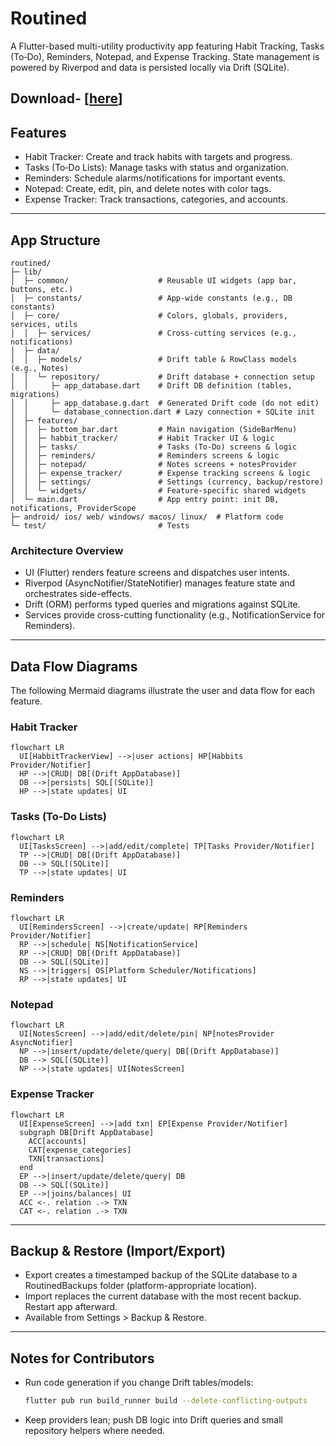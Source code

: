 # Routined

A Flutter-based multi-utility productivity app featuring Habit Tracking, Tasks (To‑Do), Reminders, Notepad, and Expense Tracking. State management is powered by Riverpod and data is persisted locally via Drift (SQLite).

## Download- [[here](/release/)]

## Features

- Habit Tracker: Create and track habits with targets and progress.
- Tasks (To‑Do Lists): Manage tasks with status and organization.
- Reminders: Schedule alarms/notifications for important events.
- Notepad: Create, edit, pin, and delete notes with color tags.
- Expense Tracker: Track transactions, categories, and accounts.

---

## App Structure

```
routined/
├─ lib/
│  ├─ common/                    # Reusable UI widgets (app bar, buttons, etc.)
│  ├─ constants/                 # App-wide constants (e.g., DB constants)
│  ├─ core/                      # Colors, globals, providers, services, utils
│  │  ├─ services/               # Cross-cutting services (e.g., notifications)
│  ├─ data/
│  │  ├─ models/                 # Drift table & RowClass models (e.g., Notes)
│  │  └─ repository/             # Drift database + connection setup
│  │     ├─ app_database.dart    # Drift DB definition (tables, migrations)
│  │     ├─ app_database.g.dart  # Generated Drift code (do not edit)
│  │     └─ database_connection.dart # Lazy connection + SQLite init
│  ├─ features/
│  │  ├─ bottom_bar.dart         # Main navigation (SideBarMenu)
│  │  ├─ habbit_tracker/         # Habit Tracker UI & logic
│  │  ├─ tasks/                  # Tasks (To‑Do) screens & logic
│  │  ├─ reminders/              # Reminders screens & logic
│  │  ├─ notepad/                # Notes screens + notesProvider
│  │  ├─ expense_tracker/        # Expense tracking screens & logic
│  │  ├─ settings/               # Settings (currency, backup/restore)
│  │  └─ widgets/                # Feature-specific shared widgets
│  └─ main.dart                  # App entry point: init DB, notifications, ProviderScope
├─ android/ ios/ web/ windows/ macos/ linux/  # Platform code
└─ test/                         # Tests
```

### Architecture Overview

- UI (Flutter) renders feature screens and dispatches user intents.
- Riverpod (AsyncNotifier/StateNotifier) manages feature state and orchestrates side-effects.
- Drift (ORM) performs typed queries and migrations against SQLite.
- Services provide cross-cutting functionality (e.g., NotificationService for Reminders).

---

## Data Flow Diagrams

The following Mermaid diagrams illustrate the user and data flow for each feature.

### Habit Tracker

```mermaid
flowchart LR
  UI[HabbitTrackerView] -->|user actions| HP[Habbits Provider/Notifier]
  HP -->|CRUD| DB[(Drift AppDatabase)]
  DB -->|persists| SQL[(SQLite)]
  HP -->|state updates| UI
```

### Tasks (To‑Do Lists)

```mermaid
flowchart LR
  UI[TasksScreen] -->|add/edit/complete| TP[Tasks Provider/Notifier]
  TP -->|CRUD| DB[(Drift AppDatabase)]
  DB --> SQL[(SQLite)]
  TP -->|state updates| UI
```

### Reminders

```mermaid
flowchart LR
  UI[RemindersScreen] -->|create/update| RP[Reminders Provider/Notifier]
  RP -->|schedule| NS[NotificationService]
  RP -->|CRUD| DB[(Drift AppDatabase)]
  DB --> SQL[(SQLite)]
  NS -->|triggers| OS[Platform Scheduler/Notifications]
  RP -->|state updates| UI
```

### Notepad

```mermaid
flowchart LR
  UI[NotesScreen] -->|add/edit/delete/pin| NP[notesProvider AsyncNotifier]
  NP -->|insert/update/delete/query| DB[(Drift AppDatabase)]
  DB --> SQL[(SQLite)]
  NP -->|state updates| UI[NotesScreen]
```

### Expense Tracker

```mermaid
flowchart LR
  UI[ExpenseScreen] -->|add txn| EP[Expense Provider/Notifier]
  subgraph DB[Drift AppDatabase]
    ACC[accounts]
    CAT[expense_categories]
    TXN[transactions]
  end
  EP -->|insert/update/delete/query| DB
  DB --> SQL[(SQLite)]
  EP -->|joins/balances| UI
  ACC <-. relation .-> TXN
  CAT <-. relation .-> TXN
```

---

## Backup & Restore (Import/Export)

- Export creates a timestamped backup of the SQLite database to a RoutinedBackups folder (platform-appropriate location).
- Import replaces the current database with the most recent backup. Restart app afterward.
- Available from Settings > Backup & Restore.

---

## Notes for Contributors

- Run code generation if you change Drift tables/models:
  ```bash
  flutter pub run build_runner build --delete-conflicting-outputs
  ```
- Keep providers lean; push DB logic into Drift queries and small repository helpers where needed.
